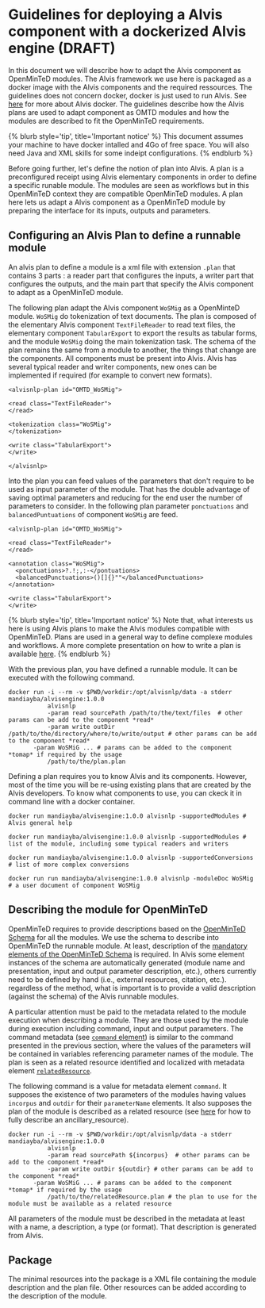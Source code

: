 # Guidelines for deploying a Alvis component with a dockerized Alvis engine (DRAFT)
In this document we will describe how to adapt the Alvis component as OpenMinTeD modules. The Alvis framework we use here is packaged as a docker image with the Alvis components and the required ressources. The guidelines does not concern docker, docker is just used to run Alvis. See [here](https://github.com/openminted/alvis-docker) for more about Alvis docker. The guidelines describe how the Alvis plans are used to adapt component as OMTD modules and how the modules are described to fit the OpenMinTeD requirements.

{% blurb style='tip', title='Important notice' %}
This document assumes your machine to have docker intalled and 4Go of free space. You will also need Java and XML skills for some indeipt configurations.
{% endblurb %}

Before going further, let's define the notion of plan into Alvis. A plan is a preconfigured receipt using Alvis elementary components in order to define a specific runable module. The modules are seen as workflows but in this OpenMinTeD context they are compatible OpenMinTeD modules. A plan here lets us adapt a Alvis component as a OpenMinTeD module by preparing the interface for its inputs, outputs and parameters.

## Configuring an Alvis Plan to define a runnable module
An alvis plan to define a module is a xml file with extension `.plan` that contains 3 parts : a reader part that configures the inputs, a writer part that configures the outputs, and the main part that specify the Alvis component to adapt as a OpenMinTeD module.

The following plan adapt the Alvis component `WoSMig` as a OpenMinteD module. `WoSMig` do tokenization of text documents. The plan is composed of the elementary Alvis component `TextFileReader` to read text files, the elementary component `TabularExport` to export the results as tabular forms, and the module `WoSMig` doing the main tokenization task. The schema of the plan remains the same from a module to another, the things that change are the components. All components must be present into Alvis. Alvis has several typical reader and writer components, new ones can be implemented if required (for example to convert new formats). 

```
<alvisnlp-plan id="OMTD_WoSMig">

<read class="TextFileReader">
</read>

<tokenization class="WoSMig">
</tokenization>

<write class="TabularExport">
</write>

</alvisnlp>
```

Into the plan you can feed values of the parameters that don't require to be used as input parameter of the module. That has the double advantage of saving optimal parameters and reducing for the end user the number of parameters to consider. In the following plan parameter `ponctuations` and `balancedPuntuations` of component `WoSMig` are feed.


```
<alvisnlp-plan id="OMTD_WoSMig">

<read class="TextFileReader">
</read>

<annotation class="WoSMig">
  <ponctuations>?.!;,:-</pontuations>
  <balancedPunctuations>()[]{}""</balancedPunctuations>
</annotation>

<write class="TabularExport">
</write>
```

{% blurb style='tip', title='Important notice' %}
Note that, what interests us here is using Alvis plans to make the Alvis modules compatible with OpenMinTeD. Plans are used in a general way to define complexe modules and workflows. A more complete presentation on how to write a plan is available [here](https://github.com/Bibliome/alvisnlp/wiki/Writing-plans). 
{% endblurb %}


With the previous plan, you have defined a runnable module. It can be executed with the following command. 

```
docker run -i --rm -v $PWD/workdir:/opt/alvisnlp/data -a stderr mandiayba/alvisengine:1.0.0 
           alvisnlp
           -param read sourcePath /path/to/the/text/files  # other params can be add to the component *read* 
           -param write outDir /path/to/the/directory/where/to/write/output # other params can be add to the component *read* 
	   -param WoSMiG ... # params can be added to the component *tomap* if required by the usage
           /path/to/the/plan.plan
```


Defining a plan requires you to know Alvis and its components. However, most of the time you will be re-using existing plans that are created by the Alvis developers. To know what components to use, you can ckeck it in command line with a docker container.

```
docker run mandiayba/alvisengine:1.0.0 alvisnlp -supportedModules # Alvis general help

docker run mandiayba/alvisengine:1.0.0 alvisnlp -supportedModules # list of the module, including some typical readers and writers

docker run mandiayba/alvisengine:1.0.0 alvisnlp -supportedConversions # list of more complex conversions

docker run run mandiayba/alvisengine:1.0.0 alvisnlp -moduleDoc WoSMig # a user document of component WoSMig 

```


## Describing the module for OpenMinTeD

OpenMinTeD requires to provide descriptions based on the [OpenMinTeD Schema](https://guidelines.openminted.eu/the_omtd-share_metadata_schema.html) for all the modules. We use the schema to describe into OpenMinTeD the runnable module. At least, description of the [mandatory elements of the OpenMinTeD Schema](https://guidelines.openminted.eu/guidelines_for_providers_of_sw_resources/recommended_schema_for_sw_resources.html) is required. In Alvis some element instances of the schema are automatically generated (module name and presentation, input and output parameter description, etc.), others currently need to be defined by hand (i.e., external resources, citation, etc.). regardless of the method, what is important is to provide a valid description (against the schema) of the Alvis runnable modules.

A particular attention must be paid to the metadata related to the module execution when describing a module. They are those used by the module during execution including command, input and output parameters. The command metadata (see [`command` element](https://guidelines.openminted.eu/components_command.html)) is similar to the command presented in the previous section, where the values of the parameters will be contained in variables referencing parameter names of the module. The plan is seen as a related resource identified and localized with metadata element [`relatedResource`](https://guidelines.openminted.eu/compoments_relatedResource.md). 


The following command is a value for metadata element `command`. It supposes the existence of two parameters of the modules having values `incorpus` and `outdir` for their `parameterName` elements. It also supposes the plan of the module is described as a related resource (see [here](https://guidelines.openminted.eu/guidelines_for_providers_of_ancillary_resources/)  for how to fully describe an ancillary_resource).
```
docker run -i --rm -v $PWD/workdir:/opt/alvisnlp/data -a stderr mandiayba/alvisengine:1.0.0 
           alvisnlp
           -param read sourcePath ${incorpus}  # other params can be add to the component *read* 
           -param write outDir ${outdir} # other params can be add to the component *read* 
	   -param WoSMiG ... # params can be added to the component *tomap* if required by the usage
           /path/to/the/relatedResource.plan # the plan to use for the module must be available as a related resource
```

All parameters of the module must be described in the metadata at least with a name, a description, a type (or format). That description is generated from Alvis.

## Package

The minimal resources into the package is a XML file containing the module description and the plan file. Other resources can be added according to the description of the module.

